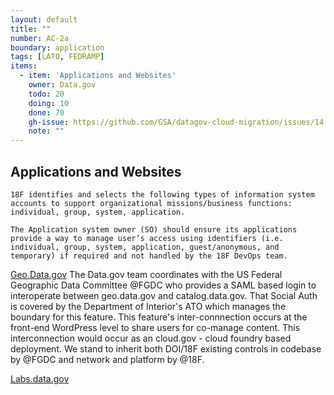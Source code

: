 ```yaml
---
layout: default
title: ""
number: AC-2a
boundary: application
tags: [LATO, FEDRAMP]
items:
  - item: 'Applications and Websites'
    owner: Data.gov
    todo: 20
    doing: 10
    done: 70  
    gh-issue: https://github.com/GSA/datagov-cloud-migration/issues/14
    note: ""
---
```

## Applications and Websites
`18F identifies and selects the following types of information system accounts to support organizational missions/business functions: individual, group, system, application.`

```
The Application system owner (SO) should ensure its applications provide a way to manage user’s access using identifiers (i.e. individual, group, system, application, guest/anonymous, and temporary) if required and not handled by the 18F DevOps team.
```

[Geo.Data.gov](http://geoplatform.gov)
The Data.gov team coordinates with the US Federal Geographic Data Committee @FGDC who provides a SAML based login to interoperate between geo.data.gov and catalog.data.gov. That Social Auth is covered by the Department of Interior's ATO which manages the boundary for this feature. This feature's inter-connnection occurs at the front-end WordPress level to share users for co-manage content. This interconnection would occur as an cloud.gov - cloud foundry based deployment. We stand to inherit both DOI/18F existing controls in codebase by @FGDC and network and platform by @18F.

[Labs.data.gov](http://labs.data.gov)   
